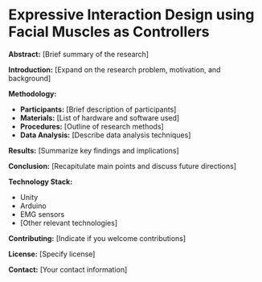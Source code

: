 # Expressive Interaction Design using Facial Muscles as Controllers

**Abstract:**
[Brief summary of the research]

**Introduction:**
[Expand on the research problem, motivation, and background]

**Methodology:**
* **Participants:** [Brief description of participants]
* **Materials:** [List of hardware and software used]
* **Procedures:** [Outline of research methods]
* **Data Analysis:** [Describe data analysis techniques]

**Results:**
[Summarize key findings and implications]

**Conclusion:**
[Recapitulate main points and discuss future directions]

**Technology Stack:**
* Unity
* Arduino
* EMG sensors
* [Other relevant technologies]

**Contributing:**
[Indicate if you welcome contributions]

**License:**
[Specify license]

**Contact:**
[Your contact information]
